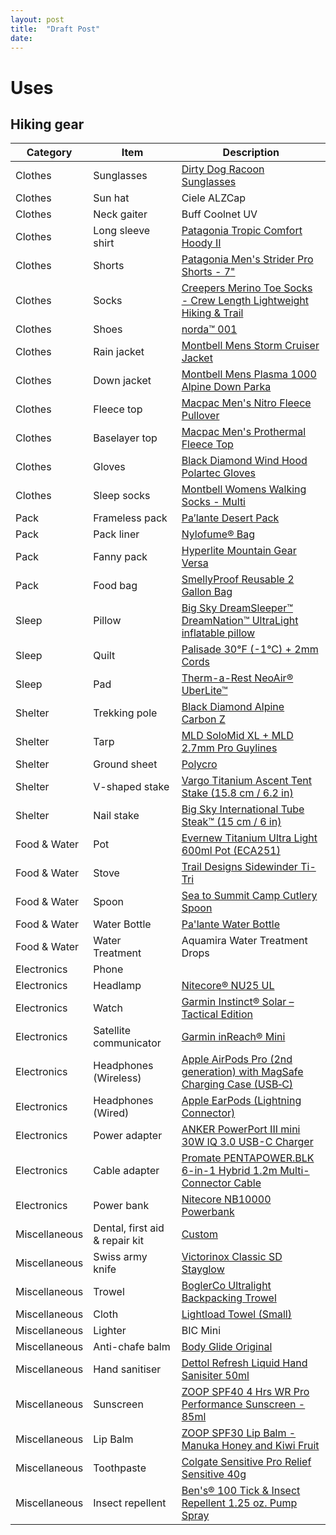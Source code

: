 ```yaml
---
layout: post
title:  "Draft Post"
date:
---
```


# Uses

## Hiking gear

| Category      | Item                           | Description                                                                                                                                                                     |
| ------------- | ------------------------------ | ------------------------------------------------------------------------------------------------------------------------------------------------------------------------------- |
| Clothes       | Sunglasses                     | [Dirty Dog Racoon Sunglasses](https://www.airpointsstore.co.nz/Product/VMDD12/Racoon-Sunglasses)                                                                                |
| Clothes       | Sun hat                        | Ciele ALZCap                                                                                                                                                                    |
| Clothes       | Neck gaiter                    | Buff Coolnet UV                                                                                                                                                                 |
| Clothes       | Long sleeve shirt              | [Patagonia Tropic Comfort Hoody II](https://www.patagonia.com/product/mens-tropic-comfort-hoody-ii/52124.html?dwvar_52124_color=RDPB)                                           |
| Clothes       | Shorts                         | [Patagonia Men's Strider Pro Shorts - 7"](https://www.patagonia.co.nz/products/mens-strider-pro-shorts-7-24668-blk)                                                             |
| Clothes       | Socks                          | [Creepers Merino Toe Socks - Crew Length Lightweight Hiking & Trail](https://creeperssocks.co.nz/products/crew-merino-wool-performance-toe-socks?variant=43156622770396)        |
| Clothes       | Shoes                          | [norda™ 001](https://nordarun.com/products/001-m-stealth-black)                                                                                                                 |
| Clothes       | Rain jacket                    | [Montbell Mens Storm Cruiser Jacket](https://coffeeoutdoors.co.nz/products/montbell-mens-storm-cruiser-jacket-brown-khaki)                                                      |
| Clothes       | Down jacket                    | [Montbell Mens Plasma 1000 Alpine Down Parka](https://coffeeoutdoors.co.nz/products/montbell-mens-plasma-1000-alpine-down-parka-black)                                          |
| Clothes       | Fleece top                     | [Macpac Men's Nitro Fleece Pullover](https://www.macpac.co.nz/macpac-mens-nitro-fleece-pullover/115606.html)                                                                    |
| Clothes       | Baselayer top                  | [Macpac Men's Prothermal Fleece Top](https://www.macpac.co.nz/macpac-mens-prothermal-fleece-top/115322.html)                                                                    |
| Clothes       | Gloves                         | [Black Diamond Wind Hood Polartec Gloves](https://www.blackdiamondequipment.com/en_US/product/wind-hood-gridtech-gloves/)                                                       |
| Clothes       | Sleep socks                    | [Montbell Womens Walking Socks - Multi](https://coffeeoutdoors.co.nz/products/montbell-womens-walking-socks-multi)                                                              |
| Pack          | Frameless pack                 | [Pa’lante Desert Pack](https://palantepacks.com/products/desert-pack-ss23)                                                                                                      |
| Pack          | Pack liner                     | [Nylofume® Bag](https://coffeeoutdoors.co.nz/products/nylofume-waterproof-pack-liner)                                                                                           |
| Pack          | Fanny pack                     | [Hyperlite Mountain Gear Versa](https://www.hyperlitemountaingear.com/products/versa-fanny-pack)                                                                                |
| Pack          | Food bag                       | [SmellyProof Reusable 2 Gallon Bag](https://smellyproof.com/products/reusable-2-gallon-bags)                                                                                    |
| Sleep         | Pillow                         | [Big Sky DreamSleeper™ DreamNation™ UltraLight inflatable pillow](https://bigskyinternational.com/en-nz/products/big-sky-dreamsleeper-dreamnation-ultralight-inflatable-pillow) |
| Sleep         | Quilt                          | [Palisade 30°F (-1°C) + 2mm Cords](https://katabaticgear.com/shop/palisade-sleeping-bag)                                                                                        |
| Sleep         | Pad                            | [Therm-a-Rest NeoAir® UberLite™](https://www.thermarest.com/ie/sleeping-pads/fast-and-light/neoair-uberlite-sleeping-pad/neoair-uberlite.html)                                  |
| Shelter       | Trekking pole                  | [Black Diamond Alpine Carbon Z](https://www.blackdiamondequipment.com/en_US/product/alpine-carbon-z-trekking-poles/)                                                            |
| Shelter       | Tarp                           | [MLD SoloMid XL + MLD 2.7mm Pro Guylines](https://mountainlaureldesigns.com/product/solomid-xl)                                                                                 |
| Shelter       | Ground sheet                   | [Polycro](https://www.bunnings.co.nz/3m-window-insulator-kit-5-windows_p0167658)                                                                                                |
| Shelter       | V-shaped stake                 | [Vargo Titanium Ascent Tent Stake (15.8 cm / 6.2 in)](https://vargooutdoors.com/titanium-ascent-tent-stake.html)                                                                |
| Shelter       | Nail stake                     | [Big Sky International Tube Steak™ (15 cm / 6 in)](https://bigskyinternational.com/en-nz/collections/tube-steaks/products/tube-steak-tent-stake-peg-kit)                        |
| Food & Water  | Pot                            | [Evernew Titanium Ultra Light 600ml Pot (ECA251)](https://www.traildesigns.com/products/evernew-titanium-ultra-light-600ml-pot-eca251)                                          |
| Food & Water  | Stove                          | [Trail Designs Sidewinder Ti-Tri](https://www.traildesigns.com/products/evernew-600ml-ul-pot-sidewinder-ti-tri-bundle)                                                          |
| Food & Water  | Spoon                          | [Sea to Summit Camp Cutlery Spoon](https://seatosummit.com.au/products/camp-spoon?variant=41261823033530)                                                                       |
| Food & Water  | Water Bottle                   | [Pa'lante Water Bottle](https://palantepacks.com/products/water-bottle-fw23)                                                                                                    |
| Food & Water  | Water Treatment                | Aquamira Water Treatment Drops                                                                                                                                                  |
| Electronics   | Phone                          |                                                                                                                                                                                 |
| Electronics   | Headlamp                       | [Nitecore® NU25 UL](https://flashlight.nitecore.com/product/nu25ul)                                                                                                             |
| Electronics   | Watch                          | [Garmin Instinct® Solar – Tactical Edition](https://buy.garmin.com/en-US/US/p/716891/pn/010-02293-13)                                                                           |
| Electronics   | Satellite communicator         | [Garmin inReach® Mini](https://explore.garmin.com/en-CA/inreach)                                                                                                                |
| Electronics   | Headphones (Wireless)          | [Apple AirPods Pro (2nd generation) with MagSafe Charging Case (USB‑C)](https://www.apple.com/nz/shop/product/MTJV3ZA/A/airpods-pro)                                            |
| Electronics   | Headphones (Wired)             | [Apple EarPods (Lightning Connector)](https://www.apple.com/nz/shop/product/MMTN2FE/A/earpods-lightning-connector)                                                              |
| Electronics   | Power adapter                  | [ANKER PowerPort III mini 30W IQ 3.0 USB-C Charger](https://www.pbtech.co.nz/product/TAAAKR2615/ANKER-PowerPort-III-mini-30W-IQ-30-USB-C-Charger)                               |
| Electronics   | Cable adapter                  | [Promate PENTAPOWER.BLK 6-in-1 Hybrid 1.2m Multi-Connector Cable](https://www.pbtech.co.nz/product/CABPRM1090/Promate-PENTAPOWERBLK-6-in-1-Hybrid-12m-Multi-Conn)               |
| Electronics   | Power bank                     | [Nitecore NB10000 Powerbank](https://www.nitecore.co.nz/nb10000)                                                                                                                |
| Miscellaneous | Dental, first aid & repair kit | [Custom](https://andrewskurka.com/backpacking-first-aid-kit-gear-list-downloadable-checklist)                                                                                   |
| Miscellaneous | Swiss army knife               | [Victorinox Classic SD Stayglow](https://www.amazon.com/Victorinox-Classic-SD-Stayglow-58mm/dp/B000HMJYJO)                                                                      |
| Miscellaneous | Trowel                         | [BoglerCo Ultralight Backpacking Trowel](https://www.boglerco.com/home)                                                                                                         |
| Miscellaneous | Cloth                          | [Lightload Towel (Small)](https://www.litesmith.com/lightload-towels/)                                                                                                          |
| Miscellaneous | Lighter                        | BIC Mini                                                                                                                                                                        |
| Miscellaneous | Anti-chafe balm                | [Body Glide Original](https://www.bodyglide.com/product/body)                                                                                                                   |
| Miscellaneous | Hand sanitiser                 | [Dettol Refresh Liquid Hand Sanisiter 50ml](https://www.chemistwarehouse.co.nz/buy/56710/dettol-refresh-liquid-hand-sanisiter-50ml-healthy-touch-antibacterial)                 |
| Miscellaneous | Sunscreen                      | [ZOOP SPF40 4 Hrs WR Pro Performance Sunscreen - 85ml](https://www.zoopnz.com/shop/p/spf40-pro-performance-sunscreen-lava-jdegf)                                                |
| Miscellaneous | Lip Balm                       | [ZOOP SPF30 Lip Balm - Manuka Honey and Kiwi Fruit](https://www.zoopnz.com/shop/p/lipbalm)                                                                                      |
| Miscellaneous | Toothpaste                     | [Colgate Sensitive Pro Relief Sensitive 40g](https://www.chemistwarehouse.co.nz/buy/84047/colgate-sensitive-pro-relief-sensitive-teeth-pain-toothpaste-50g)                     |
| Miscellaneous | Insect repellent               | [Ben's® 100 Tick & Insect Repellent 1.25 oz. Pump Spray](https://bens30.com/deet/100-deet/bens-100-max-1-25oz-pump.html)                                                        |
